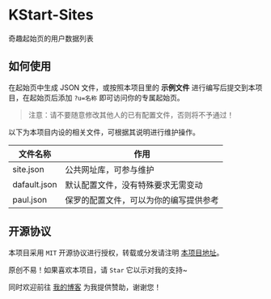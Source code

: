 # KStart-Sites

奇趣起始页的用户数据列表

## 如何使用

在起始页中生成 JSON 文件，或按照本项目里的 **示例文件** 进行编写后提交到本项目，在起始页后添加 `?u=名称` 即可访问你的专属起始页。

> 注意：请不要随意修改其他人的已有配置文件，否则将不予通过！

以下为本项目内设的相关文件，可根据其说明进行维护操作。

| 文件名称 | 作用 |
| ------------- | ------------- |
| site.json | 公共网址库，可参与维护 |
| dafault.json | 默认配置文件，没有特殊要求无需变动 |
| paul.json | 保罗的配置文件，可以为你的编写提供参考 |

## 开源协议

本项目采用 `MIT` 开源协议进行授权，转载或分发请注明 [本项目地址](https://github.com/Dreamer-Paul/KStart)。

原创不易！如果喜欢本项目，请 `Star` 它以示对我的支持~

同时欢迎前往 [我的博客](https://paul.ren/donate) 为我提供赞助，谢谢您！
